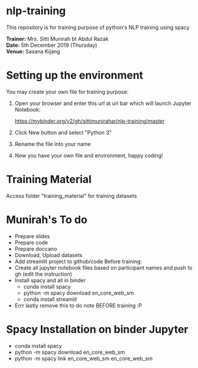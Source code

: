# nlp-training

This repository is for training purpose of python's NLP training using spacy

__Trainer:__ Mrs. Sitti Munirah bt Abdul Razak
<br>__Date:__ 5th December 2019 (Thursday)
<br>__Venue:__ Sasana Kijang

# Setting up the environment

You may create your own file for training purpose:

1. Open your browser and enter this url at url bar which will launch Jupyter Notebook:
    
    https://mybinder.org/v2/gh/sittimunirahar/nlp-training/master
    
2. Click New button and select "Python 3"
3. Rename the file into your name
4. Now you have your own file and environment, happy coding!

# Training Material

Access folder "training_material" for training datasets 


# Munirah's To do
- Prepare slides
- Prepare code
- Prepare doccano
- Download, Upload datasets
- Add streamlit project to github/code 
Before training:
- Create all jupyter notebook files based on participant names and push to gh (edit the instruction)
- Install spacy and all in binder 
    - conda install spacy
    - python -m spacy download en_core_web_sm
    - conda install streamlit
- Errr lastly remove this to do note BEFORE training :P

# Spacy Installation on binder Jupyter 

- conda install spacy
- python -m spacy download en_core_web_sm
- python -m spacy link en_core_web_sm en_core_web_sm
